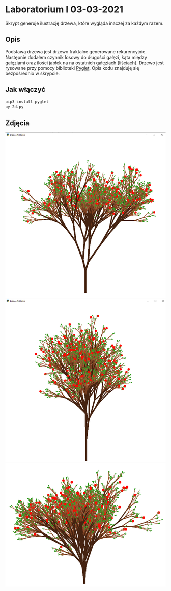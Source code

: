 # Laboratorium I 03-03-2021
Skrypt generuje ilustrację drzewa, które wygląda inaczej za każdym razem.
## Opis
Podstawą drzewa jest drzewo fraktalne generowane rekurencyjnie. Następnie dodałem czynnik losowy do długości gałęzi, kąta między gałęziami oraz ilości jabłek na na ostatnich gałęziach (liściach). Drzewo jest rysowane przy pomocy biblioteki [Pyglet](http://pyglet.org/). Opis kodu znajduję się bezpośrednio w skrypcie.
## Jak włączyć
```bash
pip3 install pyglet
py 2d.py
```
## Zdjęcia
![1](assets/1.png)
![2](assets/2.png)
![3](assets/3.png)
